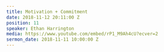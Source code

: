 ```yaml
---
title: Motivation + Commitment
date: 2018-11-12 20:11:00 Z
position: 11
speaker: Ethan Harrington
media: https://www.youtube.com/embed/rP1_M9Ah4cU?ecver=2
sermon_date: 2018-11-11 10:00:00 Z
---
```



